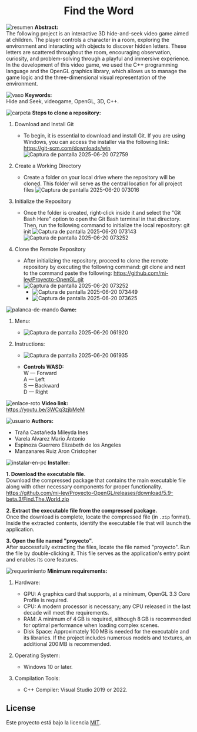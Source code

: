 <h1 align="center"> Find the Word </h1>




![resumen](https://github.com/user-attachments/assets/bdd61554-e9e3-4eb5-9631-1fe4e6010492) **Abstract:**   
The following project is an interactive 3D hide-and-seek video game aimed at children. The player controls a character in a room, exploring the environment and interacting with objects to discover hidden letters. These letters are scattered throughout the room, encouraging observation, curiosity, and problem-solving through a playful and immersive experience. In the development of 
this video game, we used the C++ programming language and the OpenGL graphics library, which allows us to manage the game logic and the three-dimensional visual representation of the environment.    

    

![vaso](https://github.com/user-attachments/assets/237c9460-35a4-45e6-a2b4-394b030d8d96)   **Keywords:**  
 Hide and Seek, videogame, OpenGL, 3D, C++. 





![carpeta](https://github.com/user-attachments/assets/ea5508f6-4076-4081-b050-2511a554e01e)  **Steps to clone a repository:** 

 1. Download and Install Git
    - To begin, it is essential to download and install Git. If you are using Windows, you can access the installer via the following     link: https://git-scm.com/downloads/win    
      ![Captura de pantalla 2025-06-20 072759](https://github.com/user-attachments/assets/196db2cf-bb5e-486e-928c-3f449842fd63)

2. Create a Working Directory
    - Create a folder on your local drive where the repository will be cloned. This folder will serve as the central location for all project files
     ![Captura de pantalla 2025-06-20 073016](https://github.com/user-attachments/assets/b92afa52-77d1-45c9-89d0-eb4d05cc44f3)    

3. Initialize the Repository
   - Once the folder is created, right-click inside it and select the "Git Bash Here" option to open the Git Bash terminal in that directory. Then, run the following command to initialize the local repository:  git init
     ![Captura de pantalla 2025-06-20 073143](https://github.com/user-attachments/assets/f1248884-01c6-4553-b1a4-4158138a4dcc)            
     ![Captura de pantalla 2025-06-20 073252](https://github.com/user-attachments/assets/4c14b87a-8a2b-48a9-ab12-fa6ac2ad7c44)        


4. Clone the Remote Repository
   - After initializing the repository, proceed to clone the remote repository by executing the following command: git clone and next to the command paste the following: https://github.com/mi-ley/Proyecto-OpenGL.git    
   - ![Captura de pantalla 2025-06-20 073252](https://github.com/user-attachments/assets/8dbf122b-c6e8-4eed-9a26-1c5746ca4a17)    
       - ![Captura de pantalla 2025-06-20 073449](https://github.com/user-attachments/assets/e7edaf51-ca74-4274-9699-8ea7458d0022)            
       - ![Captura de pantalla 2025-06-20 073625](https://github.com/user-attachments/assets/a38c55d7-141c-4590-a5c9-9936ab60be7f)        


![palanca-de-mando](https://github.com/user-attachments/assets/c5839198-f851-4191-b41e-3915aedd0f87)  **Game:**    

1. Menu:    
   - ![Captura de pantalla 2025-06-20 061920](https://github.com/user-attachments/assets/0d8ac363-b33f-4fa9-96e7-87c7902765fe)    


2. Instructions:    
   - ![Captura de pantalla 2025-06-20 061935](https://github.com/user-attachments/assets/5cbdddfb-ba4a-44e1-9ea4-dba65c40eefa)

   - **Controls WASD:**    
    W — Forward    
    A — Left    
    S — Backward    
    D — Right    



   











![enlace-roto](https://github.com/user-attachments/assets/cdb92acc-9ef0-4dff-9bef-a043a208f0a1)  **Video link:**    
    https://youtu.be/3WCq3zjbMeM     
        

![usuario](https://github.com/user-attachments/assets/5c538c68-caaf-4f0d-9750-f720dfa2d9f1)  **Authors:** 
- Traña Castañeda Mileyda Ines  
- Varela Alvarez Mario Antonio   
- Espinoza Guerrero Elizabeth de los Angeles    
- Manzanares Ruiz Aron Cristopher 


![instalar-en-pc](https://github.com/user-attachments/assets/4aac9686-f793-4c76-a264-2f924af2d67e)  **Installer:**    



**1. Download the executable file.**  
Download the compressed package that contains the main executable file along with other necessary components for proper functionality.    
https://github.com/mi-ley/Proyecto-OpenGL/releases/download/5.9-beta.3/Find.The.World.zip

**2. Extract the executable file from the compressed package.**  
Once the download is complete, locate the compressed file (in `.zip` format). Inside the extracted contents, identify the executable file that will launch the application.

**3. Open the file named "proyecto".**  
After successfully extracting the files, locate the file named "proyecto". Run the file by double-clicking it. This file serves as the application's entry point and enables its core features.


![requerimiento](https://github.com/user-attachments/assets/11aec185-fcdc-4d28-8b72-447a8b212353)  **Minimum requirements:**    

1. Hardware:
   - GPU: A graphics card that supports, at a minimum, OpenGL 3.3 Core Profile is required.
   - CPU: A modern processor is necessary; any CPU released in the last decade will meet the requirements.
   - RAM: A minimum of 4 GB is required, although 8 GB is recommended for optimal performance when loading complex scenes.
   - Disk Space: Approximately 100 MB is needed for the executable and its libraries. If the project includes numerous models and textures, an additional 200 MB is recommended.

2. Operating System:
   - Windows 10 or later.

3. Compilation Tools:
   - C++ Compiler: Visual Studio 2019 or 2022.

## License

Este proyecto está bajo la licencia [MIT](LICENSE).




